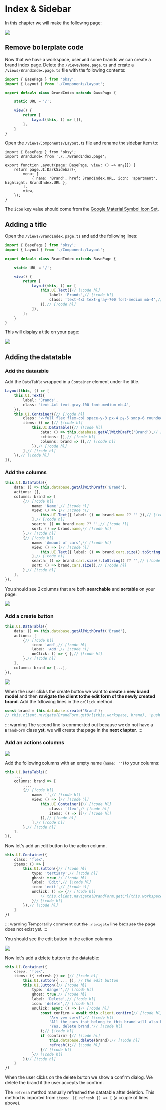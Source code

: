 # Index & Sidebar

In this chapter we will make the following page:

<img src="/introduction/1-min.png" class='tw-rounded' />

## Remove boilerplate code

Now that we have a workspace, user and some brands we can create a brand index page.
Delete the `/views/Home.page.ts` and create a `/views/BrandIndex.page.ts` file with the following contents:

```ts
import { BasePage } from 'oksy';
import { Layout } from './Components/Layout';

export default class BrandIndex extends BasePage {

	static URL = '/';

	view() {
		return [
			Layout(this, () => []),
		];
	}
}
```

Open the `/views/Components/Layout.ts` file and rename the sidebar item to:

```ts{2,7}
import { BasePage } from 'oksy';
import BrandIndex from './../BrandIndex.page';

export function Layout(page: BasePage, view: () => any[]) {
	return page.UI.DarkSidebar({
		menu: [
			{ name: 'Brand', href: BrandIndex.URL, icon: 'apartment', highlight: BrandIndex.URL },
		],
		view,
	});
}
```

The `icon` key value should come from the [Google Material Symbol Icon Set](https://fonts.google.com/icons?icon.style=Rounded).

## Adding a title

Open the `/views/BrandIndex.page.ts` and add the following lines:

```ts
import { BasePage } from 'oksy';
import { Layout } from './Components/Layout';

export default class BrandIndex extends BasePage {

	static URL = '/';

	view() {
		return [
			Layout(this, () => [
				this.UI.Text({// [!code hl]
					label: 'Brands',// [!code hl]
					class: 'text-4xl text-gray-700 font-medium mb-4',// [!code hl]
				}),// [!code hl]
			]),
		];
	}
}
```

This will display a title on your page:

<img src="/introduction/2-min.png" class='tw-rounded' />

## Adding the datatable

### Add the datatable

Add the `DataTable` wrapped in a `Container` element under the title.

```ts
Layout(this, () => [
	this.UI.Text({
		label: 'Brands',
		class: 'text-4xl text-gray-700 font-medium mb-4',
	}),
	this.UI.Container({// [!code hl]
		class: 'w-full flex flex-col space-y-3 px-4 py-5 sm:p-6 rounded-lg shadow bg-white',// [!code hl]
		items: () => [// [!code hl]
			this.UI.DataTable({// [!code hl]
				data: () => this.database.getAllWithDraft('Brand'),// [!code hl]
				actions: [],// [!code hl]
				columns: brand => [],// [!code hl]
			}),// [!code hl]
		],// [!code hl]
	}),// [!code hl]
]),
```

### Add the columns

```ts
this.UI.DataTable({
	data: () => this.database.getAllWithDraft('Brand'),
	actions: [],
	columns: brand => [
		{// [!code hl]
			name: 'Name',// [!code hl]
			view: () => [// [!code hl]
				this.UI.Text({ label: () => brand.name ?? '' }),// [!code hl]
			],// [!code hl]
			search: () => brand.name ?? '',// [!code hl]
			sort: () => brand.name,// [!code hl]
		},// [!code hl]
		{// [!code hl]
			name: 'Amount of cars',// [!code hl]
			view: () => [// [!code hl]
				this.UI.Text({ label: () => brand.cars.size().toString() }),// [!code hl]
			],// [!code hl]
			search: () => brand.cars.size().toString() ?? '',// [!code hl]
			sort: () => brand.cars.size(),// [!code hl]
		},// [!code hl]
	],
}),
```

You should see 2 columns that are both **searchable** and **sortable** on your page:

<img src="/introduction/3-min.png" class='tw-rounded' />

### Add a create button

```ts
this.UI.DataTable({
	data: () => this.database.getAllWithDraft('Brand'),
	actions: [
		{// [!code hl]
			icon: 'add',// [!code hl]
			label: 'Add',// [!code hl]
			onClick: () => { },// [!code hl]
		},// [!code hl]
	],
	columns: brand => [...],
}),
```

<img src="/introduction/4-min.png" class='tw-rounded' />

When the user clicks the create button we want to **create a new brand model** and then **navigate the client to the edit form of the newly created brand**. Add the following lines in the `onClick` method.

```ts
const brand = this.database.create('Brand');
// this.client.navigate(BrandForm.getUrl(this.workspace, brand), 'push');
```

::: warning
The second line is commented out because we do not have a `BrandForm` class **yet**, we will create that page in the **next chapter**.
:::

### Add an actions columns

<img src="/introduction/5-min.png" class='tw-rounded' />

Add the following columns with an empty name (`name: ''`) to your columns:

```ts
this.UI.DataTable({
	...,
	columns: brand => [
		...,
		{// [!code hl]
			name: '',// [!code hl]
			view: () => [// [!code hl]
				this.UI.Container({// [!code hl]
					class: 'flex',// [!code hl]
					items: () => []// [!code hl]
				}),// [!code hl]
			],// [!code hl]
		},// [!code hl]
	],
}),
```

Now let's add an edit button to the action column.

```ts
this.UI.Container({
	class: 'flex',
	items: () => [
		this.UI.Button({// [!code hl]
			type: 'tertiary',// [!code hl]
			ghost: true,// [!code hl]
			label: 'Edit',// [!code hl]
			icon: 'edit',// [!code hl]
			onClick: () => {// [!code hl]
				// this.client.navigate(BrandForm.getUrl(this.workspace, brand), 'push');// [!code hl]
			}// [!code hl]
		}),// [!code hl]
	]
})
```

::: warning
Temporarily comment out the `.navigate` line because the page does not exist yet.
:::

You should see the edit button in the action columns

<img src="/introduction/6-min.png" class='tw-rounded' />

Now let's add a delete button to the datatable:

```ts
this.UI.Container({
	class: 'flex',
	items: ({ refresh }) => [// [!code hl]
		this.UI.Button({ ... }), // the edit button
		this.UI.Button({// [!code hl]
			type: 'danger',// [!code hl]
			ghost: true,// [!code hl]
			label: 'Delete',// [!code hl]
			icon: 'delete',// [!code hl]
			onClick: async () => {// [!code hl]
				const confirm = await this.client.confirm(// [!code hl]
					'Are you sure?',// [!code hl]
					'All the cars that belong to this brand will also be deleted. This action can not be reversed!',// [!code hl]
					'Yes, delete brand.'// [!code hl]
				);// [!code hl]
				if (confirm) {// [!code hl]
					this.database.delete(brand);// [!code hl]
					refresh();// [!code hl]
				}// [!code hl]
			}// [!code hl]
		})// [!code hl]
	]
})
```

When the user clicks on the delete button we show a confirm dialog. We delete the brand if the user accepts the confirm.

The `refresh` method manually refreshed the datatable after deletion. This method is imported from `items: ({ refresh }) => [` (a couple of lines above).